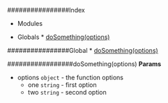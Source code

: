 ################Index

* Modules

* Globals
      * [doSomething(options)](#doSomething)

################Global
      * [doSomething(options)](#doSomething)

<a name="doSomething"></a>
#################doSomething(options)
**Params**

- options `object` - the function options
  - one `string` - first option
  - two `string` - second option

